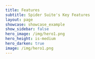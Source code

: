```yaml
---
title: Features
subtitle: Spider Suite's Key Features
layout: page
showcase: showcase_example
show_sidebar: false
hero_image: /img/hero1.png
hero_height: is-medium
hero_darken: true
image: /img/hero1.png
---
```

